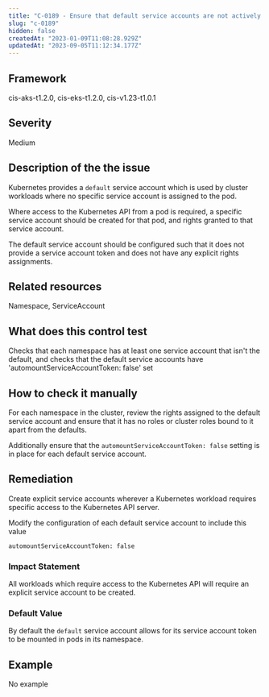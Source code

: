 ```yaml
---
title: "C-0189 - Ensure that default service accounts are not actively used"
slug: "c-0189"
hidden: false
createdAt: "2023-01-09T11:08:28.929Z"
updatedAt: "2023-09-05T11:12:34.177Z"
---
```

## Framework
cis-aks-t1.2.0, cis-eks-t1.2.0, cis-v1.23-t1.0.1
## Severity
Medium
## Description of the the issue
Kubernetes provides a `default` service account which is used by cluster workloads where no specific service account is assigned to the pod.

 Where access to the Kubernetes API from a pod is required, a specific service account should be created for that pod, and rights granted to that service account.

 The default service account should be configured such that it does not provide a service account token and does not have any explicit rights assignments.
## Related resources
Namespace, ServiceAccount
## What does this control test
Checks that each namespace has at least one service account that isn't the default, and checks that the default service accounts have 'automountServiceAccountToken: false' set
## How to check it manually
For each namespace in the cluster, review the rights assigned to the default service account and ensure that it has no roles or cluster roles bound to it apart from the defaults.

 Additionally ensure that the `automountServiceAccountToken: false` setting is in place for each default service account.
## Remediation
Create explicit service accounts wherever a Kubernetes workload requires specific access to the Kubernetes API server.

 Modify the configuration of each default service account to include this value

 
```
automountServiceAccountToken: false

```
### Impact Statement
All workloads which require access to the Kubernetes API will require an explicit service account to be created.
### Default Value
By default the `default` service account allows for its service account token to be mounted in pods in its namespace.
## Example
No example